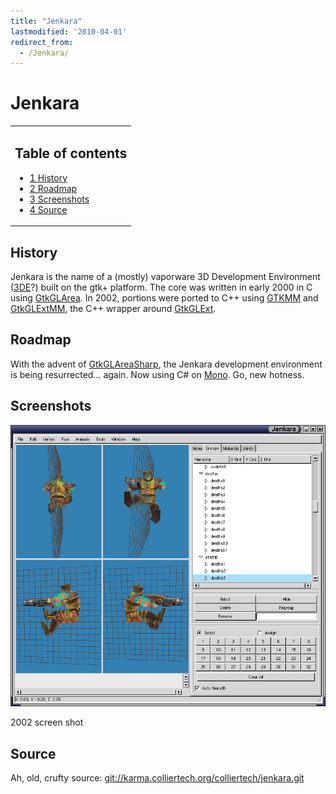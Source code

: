 ```yaml
---
title: "Jenkara"
lastmodified: '2010-04-01'
redirect_from:
  - /Jenkara/
---
```


Jenkara
=======

<table>
<col width="100%" />
<tbody>
<tr class="odd">
<td align="left"><h2>Table of contents</h2>
<ul>
<li><a href="#history">1 History</a></li>
<li><a href="#roadmap">2 Roadmap</a></li>
<li><a href="#screenshots">3 Screenshots</a></li>
<li><a href="#source">4 Source</a></li>
</ul></td>
</tr>
</tbody>
</table>

History
-------

Jenkara is the name of a (mostly) vaporware 3D Development Environment ([3DE](/3DE "3DE")?) built on the gtk+ platform. The core was written in early 2000 in C using [GtkGLArea](/GtkGLArea "GtkGLArea"). In 2002, portions were ported to C++ using [GTKMM](/GTKMM "GTKMM") and [GtkGLExtMM](/GtkGLExtMM "GtkGLExtMM"), the C++ wrapper around [GtkGLExt](/GtkGLExt "GtkGLExt").

Roadmap
-------

With the advent of [GtkGLAreaSharp](/GtkGLAreaSharp "GtkGLAreaSharp"), the Jenkara development environment is being resurrected... again. Now using C\# on [Mono](/Main_Page). Go, new hotness.

Screenshots
-----------

[![](/archived/images/6/64/Jenkara-20020317-a.png)](/archived/images/6/64/Jenkara-20020317-a.png)

2002 screen shot

Source
------

Ah, old, crufty source: [git://karma.colliertech.org/colliertech/jenkara.git](git://karma.colliertech.org/colliertech/jenkara.git)

